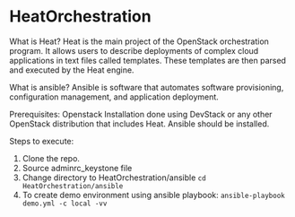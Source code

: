 # HeatOrchestration

What is Heat?
Heat is the main project of the OpenStack orchestration program. It allows users to describe deployments of complex cloud applications in text files called templates. These templates are then parsed and executed by the Heat engine.

What is ansible?
Ansible is software that automates software provisioning, configuration management, and application deployment.

Prerequisites:
Openstack Installation done using DevStack or any other OpenStack distribution that includes Heat. 
Ansible should be installed.

Steps to execute:
1. Clone the repo.
2. Source adminrc_keystone file
3. Change directory to HeatOrchestration/ansible `cd HeatOrchestration/ansible`
4. To create demo environment using ansible playbook: `ansible-playbook demo.yml -c local -vv`
